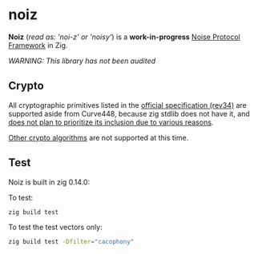 # noiz

**Noiz** (*read as: 'noi-z' or 'noisy'*) is a **work-in-progress** [Noise Protocol Framework](https://noiseprotocol.org/) in Zig.

_WARNING: This library has not been audited_

## Crypto

All cryptographic primitives listed in the [official specification (rev34)](https://github.com/noiseprotocol/noise_spec/blob/rev34/noise.md) are supported aside from Curve448, because zig stdlib does not have it, and [does not plan to prioritize its inclusion due to various reasons](https://github.com/ziglang/zig/issues/22101#issuecomment-2507982794).

[Other crypto algorithms](https://github.com/noiseprotocol/noise_wiki/wiki/Unofficial-crypto-algorithms-list) are not supported at this time.

## Test

Noiz is built in zig 0.14.0:

To test:

```sh
zig build test
```

To test the test vectors only:

```sh
zig build test -Dfilter="cacophony"
```
